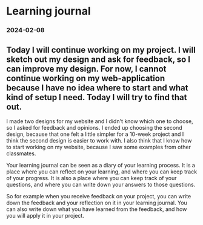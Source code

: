 # Learning journal

### 2024-02-08
Today I will continue working on my project. I will sketch out my design and ask for feedback, so I can improve my design. 
For now, I cannot continue working on my web-application because I have no idea where to start and what kind of setup I need.
Today I will try to find that out.
--
I made two designs for my website and I didn't know which one to choose, so I asked for feedback and opinions. I ended up 
choosing the second design, because that one felt a little simpler for a 10-week project and I think the second design is 
easier to work with. I also think that I know how to start working on my website, because I saw some examples from other 
classmates.


Your learning journal can be seen as a diary of your learning process. It is a place where you can reflect on your 
learning, and where you can keep track of your progress. It is also a place where you can keep track of 
your questions, and where you can write down your answers to those questions.

So for example when you receive feedback on your project, you can write down the feedback and your reflection on it 
in your learning journal. You can also write down what you have learned from the feedback, and how you will apply it 
in your project.